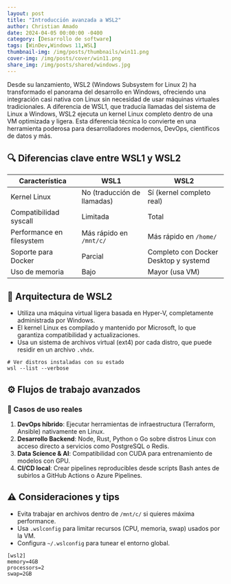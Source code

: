 ```yaml
---
layout: post
title: "Introducción avanzada a WSL2"
author: Christian Amado
date: 2024-04-05 00:00:00 -0400
category: [Desarrollo de software]
tags: [WinDev,Windows 11,WSL]
thumbnail-img: /img/posts/thumbnails/win11.png
cover-img: /img/posts/cover/win11.png
share_img: /img/posts/shared/windows.jpg
---
```


Desde su lanzamiento, WSL2 (Windows Subsystem for Linux 2) ha transformado el panorama del desarrollo en Windows, ofreciendo una integración casi nativa con Linux sin necesidad de usar máquinas virtuales tradicionales. A diferencia de WSL1, que traducía llamadas del sistema de Linux a Windows, WSL2 ejecuta un kernel Linux completo dentro de una VM optimizada y ligera. Esta diferencia técnica lo convierte en una herramienta poderosa para desarrolladores modernos, DevOps, científicos de datos y más.

<!--more-->

## 🔍 Diferencias clave entre WSL1 y WSL2

| Característica              | WSL1                            | WSL2                                 |
|----------------------------|----------------------------------|--------------------------------------|
| Kernel Linux               | No (traducción de llamadas)     | Sí (kernel completo real)            |
| Compatibilidad syscall     | Limitada                        | Total                                |
| Performance en filesystem  | Más rápido en `/mnt/c/`         | Más rápido en `/home/`               |
| Soporte para Docker        | Parcial                         | Completo con Docker Desktop y systemd|
| Uso de memoria             | Bajo                            | Mayor (usa VM)                       |

## 🧱 Arquitectura de WSL2

- Utiliza una máquina virtual ligera basada en Hyper-V, completamente administrada por Windows.
- El kernel Linux es compilado y mantenido por Microsoft, lo que garantiza compatibilidad y actualizaciones.
- Usa un sistema de archivos virtual (ext4) por cada distro, que puede residir en un archivo `.vhdx`.

```
# Ver distros instaladas con su estado
wsl --list --verbose
```

## ⚙️ Flujos de trabajo avanzados

### 🧪 Casos de uso reales

1. **DevOps híbrido**: Ejecutar herramientas de infraestructura (Terraform, Ansible) nativamente en Linux.
2. **Desarrollo Backend**: Node, Rust, Python o Go sobre distros Linux con acceso directo a servicios como PostgreSQL o Redis.
3. **Data Science & AI**: Compatibilidad con CUDA para entrenamiento de modelos con GPU.
4. **CI/CD local**: Crear pipelines reproducibles desde scripts Bash antes de subirlos a GitHub Actions o Azure Pipelines.

## ⚠️ Consideraciones y tips

- Evita trabajar en archivos dentro de `/mnt/c/` si quieres máxima performance.
- Usa `.wslconfig` para limitar recursos (CPU, memoria, swap) usados por la VM.
- Configura `~/.wslconfig` para tunear el entorno global.

```
[wsl2]
memory=4GB
processors=2
swap=2GB
```
